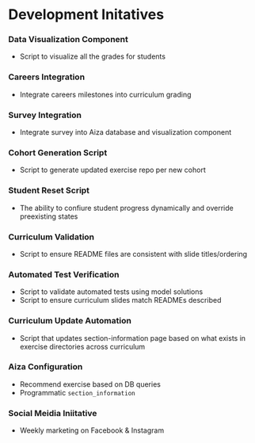 # Development Initatives

### Data Visualization Component
* Script to visualize all the grades for students

### Careers Integration
* Integrate careers milestones into curriculum grading

### Survey Integration
* Integrate survey into Aiza database and visualization component

### Cohort Generation Script
* Script to generate updated exercise repo per new cohort

### Student Reset Script
* The ability to confiure student progress dynamically and override preexisting states

### Curriculum Validation
* Script to ensure README files are consistent with slide titles/ordering

### Automated Test Verification
* Script to validate automated tests using model solutions
* Script to ensure curriculum slides match READMEs described

### Curriculum Update Automation
* Script that updates section-information page based on what exists in exercise directories across curriculum

### Aiza Configuration
* Recommend exercise based on DB queries
* Programmatic `section_information`

### Social Meidia Iniitative
* Weekly marketing on Facebook & Instagram
  
